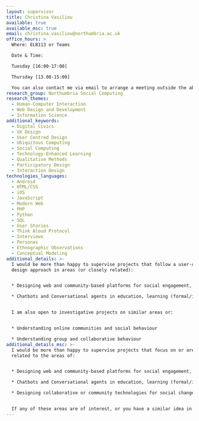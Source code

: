 ```yaml
---
layout: supervisor
title: Christina Vasiliou
available: true
available_msc: true
email: christina.vasiliou@northumbria.ac.uk
office_hours: >
  Where: ELB113 or Teams

  Date & Time: 

  Tuesday [16:00-17:00]

  Thursday [13.00-15:00]

  You can also contact me via email to arrange a meeting outside the above hours.
research_group: Northumbria Social Computing
research_themes:
  - Human-Computer Interaction
  - Web Design and Development
  - Information Science
additional_keywords:
  - Digital Civics
  - UX Design
  - User Centred Design
  - Ubiquitous Computing
  - Social Computing
  - Technology-Enhanced Learning
  - Qualitative Methods
  - Participatory Design
  - Interaction Design
technologies_languages:
  - Android
  - HTML/CSS
  - iOS
  - JavaScript
  - Modern Web
  - PHP
  - Python
  - SQL
  - User Stories
  - Think Aloud Protocol
  - Interviews
  - Personas
  - Ethnographic Observations
  - Conceptual Modeling
additional_details: >-
  I would be more than happy to supervise projects that follow a user-centred
  design approach in areas (or closely related):


  * Designing web and community-based platforms for social engagement, learning (formal/informal).

  * Chatbots and Conversational agents in education, learning (formal/informal)


  I am also open to investigative projects on similar areas or:


  * Understanding online communities and social behaviour

  * Understanding group and collaborative behaviour
additional_details_msc: >-
  I would be more than happy to supervise projects that focus on or are closely
  related to the areas of:


  * Designing web and community-based platforms for social engagement, learning (formal/informal).

  * Chatbots and Conversational agents in education, learning (formal/informal)

  * Designing collaborative or community technologies for social change/local impact


  If any of these areas are of interest, or you have a similar idea in mind, or you want to work together to specify a project idea, please contact me.
---
```

